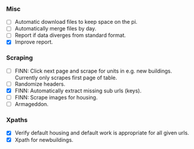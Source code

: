 
### Misc
- [ ] Automatic download files to keep space on the pi.
- [ ] Automatically merge files by day.
- [ ] Report if data diverges from standard format.
- [x] Improve report.

### Scraping
- [ ] FINN: Click next page and scrape for units in e.g. new buildings. Currently only scrapes first page of table.
- [ ] Randomize headers.
- [x] FINN: Automatically extract missing sub urls (keys).
- [ ] FINN: Scrape images for housing.
- [ ] Armageddon.

### Xpaths
- [x] Verify default housing and default work is appropriate for all given urls.
- [x] Xpath for newbuildings.